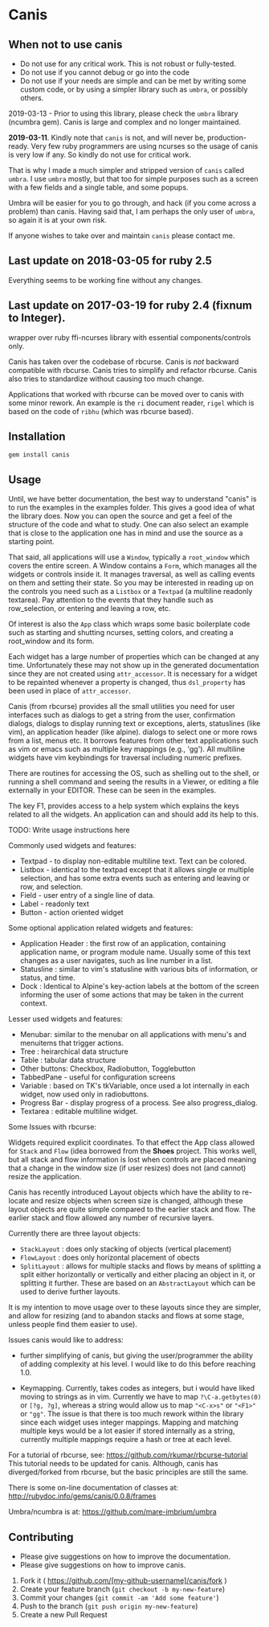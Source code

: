 # Canis

## When __not__ to use canis

- Do not use for any critical work. This is not robust or fully-tested.
- Do not use if you cannot debug or go into the code
- Do not use if your needs are simple and can be met by writing some custom code, or by using a simpler library such as ``umbra``, or possibly others.

2019-03-13 - Prior to using this library, please check the ``umbra`` library (ncumbra gem).
Canis is large and complex and no longer maintained.

**2019-03-11**. Kindly note that `canis` is not, and will never be, production-ready.
Very few ruby programmers are using ncurses so the usage of canis is
very low if any. So kindly do not use for critical work.

That is why I made a much simpler and stripped version of `canis` called `umbra`.
I use `umbra` mostly, but that too for simple purposes such as a screen with a few fields and a single table, and some popups.

Umbra will be easier for you to go through, and hack (if you come across a problem) than canis. Having said that, I am perhaps the only user of `umbra`, so again it is at your own risk.

If anyone wishes to take over and maintain `canis` please contact me.

## Last update on 2018-03-05 for ruby 2.5

Everything seems to be working fine without any changes.


## Last update on 2017-03-19 for ruby 2.4 (fixnum to Integer).

wrapper over ruby ffi-ncurses library with essential components/controls only.

Canis has taken over the codebase of rbcurse. Canis is _not_ backward compatible with rbcurse.
Canis tries to simplify and refactor rbcurse. Canis also tries to standardize without causing too much change.

Applications that worked with rbcurse can be moved over to canis with some minor rework. An example is the `ri`
document reader, `rigel` which is based on the code of `ribhu` (which was rbcurse based).

## Installation

    gem install canis

## Usage

Until, we have better documentation, the best way to understand "canis" is to run the examples in the examples
folder. This gives a good idea of what the library does. Now you can open the source and get a feel of the
structure of the code and what to study. One can also select an example that is close to the application one has in mind
and use the source as a starting point.

That said, all applications will use a `Window`, typically a `root_window` which covers the entire screen.
A Window contains a `Form`, which manages all the widgets or controls inside it. It manages traversal, as well
as calling events on them and setting their state.
So you may be interested in reading up on the controls you need such as a `Listbox` or a `Textpad` (a multiline readonly
textarea). Pay attention to the events that they handle such as row_selection, or entering and leaving a row, etc.

Of interest is also the `App` class which wraps some basic boilerplate code such as starting and shutting ncurses, setting
colors, and creating a root_window and its form.

Each widget has a large number of properties which can be changed at any time. Unfortunately these may not show up
in the generated documentation since they are not created using `attr_accessor`. It is necessary for a widget to be repainted whenever
a property is changed, thus `dsl_property` has been used in place of `attr_accessor`.

Canis (from rbcurse) provides all the small utilities you need for user interfaces such as dialogs to get a string from the user, confirmation dialogs, dialogs to display running text or exceptions, alerts, statuslines (like vim), an application header (like alpine). dialogs to select one or more rows from a list, menus etc. It borrows features from other text applications such as vim or emacs such as multiple key mappings (e.g., 'gg'). All multiline widgets have vim keybindings for traversal including numeric prefixes.

There are routines for accessing the OS, such as shelling out to the shell, or running a shell command and seeing the results in a Viewer, or editing a file externally in your EDITOR. These can be seen in the examples.

The key F1, provides access to a help system which explains the keys related to all the widgets. An application can and should add its help to this.


TODO: Write usage instructions here

Commonly used widgets and features:

- Textpad - to display non-editable multiline text. Text can be colored.
- Listbox - identical to the textpad except that it allows single or multiple selection, and has
    some extra events such as entering and leaving or row, and selection.
- Field - user entry of a single line of data.
- Label - readonly text
- Button - action oriented widget

Some optional application related widgets and features:

- Application Header : the first row of an application, containing application name, or program module name. Usually
  some of this text changes as a user navigates, such as line number in a list.
- Statusline : similar to vim's statusline with various bits of information, or status, and time.
- Dock : Identical to Alpine's key-action labels at the bottom of the screen informing the user of some actions
  that may be taken in the current context.

Lesser used widgets and features:

- Menubar: similar to the menubar on all applications with menu's and menuitems that trigger actions.
- Tree : heirarchical data structure
- Table : tabular data structure
- Other buttons: Checkbox, Radiobutton, Togglebutton
- TabbedPane  - useful for configuration screens
- Variable : based on TK's tkVariable, once used a lot internally in each widget, now used only in radiobuttons.
- Progress Bar - display progress of a process. See also progress_dialog.
- Textarea : editable multiline widget.

Some Issues with rbcurse:

Widgets required explicit coordinates. To that effect the App class allowed for `Stack` and `Flow` (idea borrowed from
the **Shoes** project. This works well, but all stack and flow information is lost when controls are placed meaning that a
change in the window size (if user resizes) does not (and cannot) resize the application.

Canis has recently introduced Layout objects which have the ability to re-locate and resize objects when screen size
is changed, although these layout objects are quite simple compared to the earlier stack and flow. The earlier stack
and flow allowed any number of recursive layers.

Currently there are three layout objects:
- `StackLayout` : does only stacking of objects (vertical placement)
- `FlowLayout` : does only horizontal placement of obects
- `SplitLayout` : allows for multiple stacks and flows by means of splitting a split either horizontally or vertically
  and either placing an object in it, or splitting it further.
These are based on an `AbstractLayout` which can be used to derive further layouts.

It is my intention to move usage over to these layouts since they are simpler, and allow for resizing (and to abandon
stacks and flows at some stage, unless people find them easier to use).

Issues canis would like to address:

- further simplifying of canis, but giving the user/programmer the ability of adding complexity at his level.
  I would like to do this before reaching 1.0.

- Keymapping. Currently, takes codes as integers, but i would have liked moving to strings as in vim.
  Currently we have to map `?\C-a.getbytes(0)` or `[?g, ?g]`, whereas a string would allow us to map `"<C-x>s"`
  or `"<F1>"` or `"gg"`. The issue is that there is too much rework within the library since each widget uses integer mappings.
  Mapping and matching multiple keys would be a lot easier if stored internally as a string, currently multiple
  mappings require a hash or tree at each level.

For a tutorial of rbcurse, see:
https://github.com/rkumar/rbcurse-tutorial
This tutorial needs to be updated for canis. Although, canis has diverged/forked from rbcurse, but the basic principles are still the same.

There is some on-line documentation of classes at:
http://rubydoc.info/gems/canis/0.0.8/frames

Umbra/ncumbra is at:
https://github.com/mare-imbrium/umbra

## Contributing

- Please give suggestions on how to improve the documentation.
- Please give suggestions on how to improve canis.

1. Fork it ( https://github.com/[my-github-username]/canis/fork )
2. Create your feature branch (`git checkout -b my-new-feature`)
3. Commit your changes (`git commit -am 'Add some feature'`)
4. Push to the branch (`git push origin my-new-feature`)
5. Create a new Pull Request
